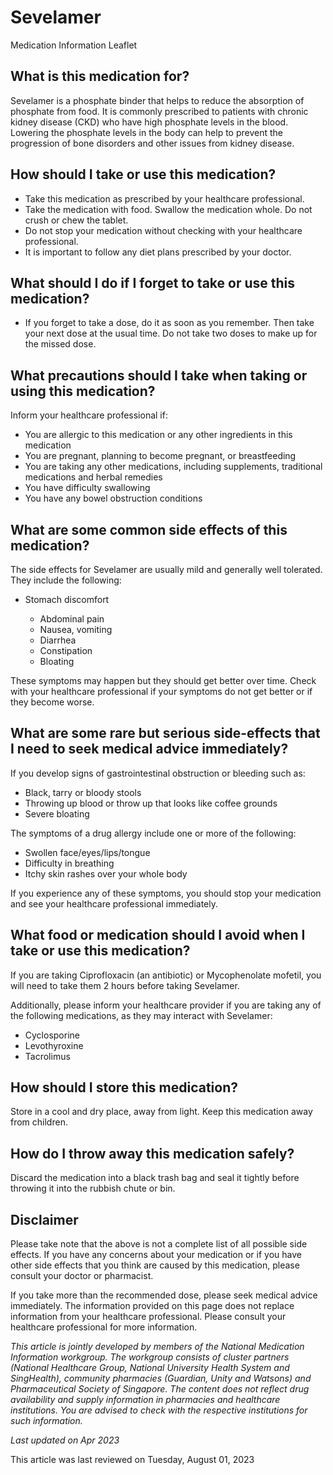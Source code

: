 # Sevelamer

Medication Information Leaflet

What is this medication for?
----------------------------

Sevelamer is a phosphate binder that helps to reduce the absorption of phosphate from food. It is commonly prescribed to patients with chronic kidney disease (CKD) who have high phosphate levels in the blood. Lowering the phosphate levels in the body can help to prevent the progression of bone disorders and other issues from kidney disease.

How should I take or use this medication?
-----------------------------------------

* Take this medication as prescribed by your healthcare professional.
* Take the medication with food. Swallow the medication whole. Do not crush or chew the tablet.
* Do not stop your medication without checking with your healthcare professional.
* It is important to follow any diet plans prescribed by your doctor.

What should I do if I forget to take or use this medication?
------------------------------------------------------------

* If you forget to take a dose, do it as soon as you remember. Then take your next dose at the usual time. Do not take two doses to make up for the missed dose.

What precautions should I take when taking or using this medication?
--------------------------------------------------------------------

Inform your healthcare professional if:

* You are allergic to this medication or any other ingredients in this medication
* You are pregnant, planning to become pregnant, or breastfeeding
* You are taking any other medications, including supplements, traditional medications and herbal remedies
* You have difficulty swallowing
* You have any bowel obstruction conditions

What are some common side effects of this medication?
-----------------------------------------------------

The side effects for Sevelamer are usually mild and generally well tolerated. They include the following:

* Stomach discomfort

  + Abdominal pain
  + Nausea, vomiting
  + Diarrhea
  + Constipation
  + Bloating

These symptoms may happen but they should get better over time. Check with your healthcare professional if your symptoms do not get better or if they become worse.

What are some rare but serious side-effects that I need to seek medical advice immediately?
-------------------------------------------------------------------------------------------

If you develop signs of gastrointestinal obstruction or bleeding such as:

* Black, tarry or bloody stools
* Throwing up blood or throw up that looks like coffee grounds
* Severe bloating

The symptoms of a drug allergy include one or more of the following:

* Swollen face/eyes/lips/tongue
* Difficulty in breathing
* Itchy skin rashes over your whole body

If you experience any of these symptoms, you should stop your medication and see your healthcare professional immediately.

What food or medication should I avoid when I take or use this medication?
--------------------------------------------------------------------------

If you are taking Ciprofloxacin (an antibiotic) or Mycophenolate mofetil, you will need to take them 2 hours before taking Sevelamer.

Additionally, please inform your healthcare provider if you are taking any of the following medications, as they may interact with Sevelamer:

* Cyclosporine
* Levothyroxine
* Tacrolimus

How should I store this medication?
-----------------------------------

Store in a cool and dry place, away from light. Keep this medication away from children.

How do I throw away this medication safely?
-------------------------------------------

Discard the medication into a black trash bag and seal it tightly before throwing it into the rubbish chute or bin.

Disclaimer
----------

Please take note that the above is not a complete list of all possible side effects. If you have any concerns about your medication or if you have other side effects that you think are caused by this medication, please consult your doctor or pharmacist.

If you take more than the recommended dose, please seek medical advice immediately. The information provided on this page does not replace information from your healthcare professional. Please consult your healthcare professional for more information.

*This article is jointly developed by members of the National Medication Information workgroup. The workgroup consists of cluster partners (National Healthcare Group, National University Health System and SingHealth), community pharmacies (Guardian, Unity and Watsons) and Pharmaceutical Society of Singapore. The content does not reflect drug availability and supply information in pharmacies and healthcare institutions. You are advised to check with the respective institutions for such information.*

*Last updated on Apr 2023*

This article was last reviewed on
Tuesday, August 01, 2023